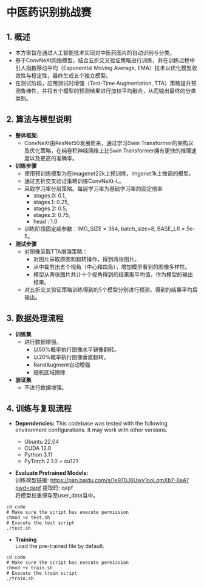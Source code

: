 # 中医药识别挑战赛

## 1. 概述
- 本方案旨在通过人工智能技术实现对中医药图片的自动识别与分类。  
- 基于ConvNeXt网络模型，结合五折交叉验证策略进行训练，并在训练过程中引入指数移动平均（Exponential Moving Average, EMA）技术以优化模型收敛性与稳定性，最终生成五个独立模型。  
- 在测试阶段，应用测试时增强（Test-Time Augmentation, TTA）策略提升预测鲁棒性，并将五个模型的预测结果进行加权平均融合，从而输出最终的分类类别。

## 2. 算法与模型说明
- **整体框架:** 
  - ConvNeXt由ResNet50发展而来，通过学习Swin Transformer的架构以及优化策略，在纯卷积神经网络上比Swin Transformer拥有更快的推理速度以及更高的准确率。
- **训练步骤**
  - 使用预训练模型为在imagenet22k上预训练，imgenet1k上微调的模型。
  - 通过五折交叉验证策略训练ConvNeXt-L。
  - 采取学习率分层策略。每层学习率为基础学习率的固定倍率
    - stages.0: 0.1,
    - stages.1: 0.25,
    - stages.2: 0.5,
    - stages.3: 0.75,
    - head    : 1.0
  - 训练阶段固定超参数：IMG_SIZE = 384, batch_size=8, BASE_LR = 5e-5。
- **测试步骤**
  - 对图像采取TTA增强策略：
    - 对图片采取原图和翻转操作，得到两张图片。
    - 从中裁剪出五个视角（中心和四角），增加模型看到的图像多样性。
    - 模型从两张图片共计十个视角得到的结果取平均值，作为模型的输出结果。
  - 对五折交叉验证策略训练得到的5个模型分别进行预测，得到的结果平均后输出。
 
## 3. 数据处理流程
- **训练集**
  - 进行数据增强。
    - 以50%概率执行图像水平镜像翻转。
    - 以20%概率执行图像垂直翻转。
    - RandAugment自动增强
    - 随机区域擦除
- **验证集**
  - 不进行数据增强。

## 4. 训练与复现流程
- **Dependencies:** This codebase was tested with the following environment configurations. It may work with other versions.
  - Ubuntu 22.04
  - CUDA 12.0
  - Python 3.11
  - PyTorch 2.1.0 + cu121    

- **Evaluate Pretrained Models:**  
训练模型链接: https://pan.baidu.com/s/1e970J6Uwv1ooLqmXb7-8aA?pwd=qapf 提取码: qapf  
将模型权重保存至user_data当中。  
```
cd code
# Make sure the script has execute permission
chmod +x test.sh
# Execute the test script
./test.sh
```

- **Training**  
Load the pre-trained file by default.  
```
cd code
# Make sure the script has execute permission
chmod +x train.sh
# Execute the train script
./train.sh
```

